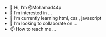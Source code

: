 - 👋 Hi, I’m @Mohamad44p
- 👀 I’m interested in ...
- 🌱 I’m currently learning html, css , javascript
- 💞️ I’m looking to collaborate on ...
- 📫 How to reach me ...

<!---
Mohamad44p/Mohamad44p is a ✨ special ✨ repository because its `README.md` (this file) appears on your GitHub profile.
You can click the Preview link to take a look at your changes.
--->
